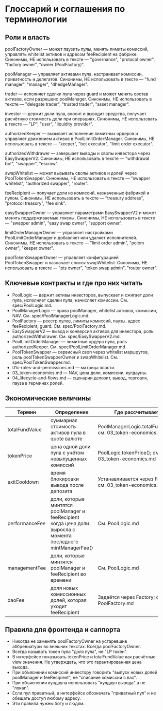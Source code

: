 # Глоссарий и соглашения по терминологии

## Роли и власть
poolFactoryOwner — может паузить пулы, менять лимиты комиссий, управлять whitelist активов и адресом feeRecipient на фабрике.
Синонимы, НЕ использовать в тексте — "governance", "protocol owner", "factory owner", "owner (PoolFactory)".

poolManager — управляет активами пула, настраивает комиссии, приватность и делегатов.
Синонимы, НЕ использовать в тексте — "fund manager", "manager", "dhedgeManager".

trader — исполняет сделки пула через guard и может менять состав активов, если разрешено poolManager.
Синонимы, НЕ использовать в тексте — "delegate trader", "trusted trader", "asset manager".

investor — держит доли пула, вносит и выводит средства, получает расчётную стоимость доли при операциях.
Синонимы, НЕ использовать в тексте — "LP", "user", "liquidity provider".

authorizedKeeper — вызывает исполнение лимитных ордеров и управляет движением активов в PoolLimitOrderManager.
Синонимы, НЕ использовать в тексте — "keeper", "bot executor", "limit order executor".

authorizedWithdrawer — завершает выводы и свопы инвестора через EasySwapperV2.
Синонимы, НЕ использовать в тексте — "withdrawal bot", "swapper", "escrow".

swapWhitelist — может вызывать свопы активов и долей через PoolTokenSwapper.
Синонимы, НЕ использовать в тексте — "swapper whitelist", "authorized swapper", "router".

feeRecipient — получает доли из комиссий, назначенных фабрикой и пулом.
Синонимы, НЕ использовать в тексте — "treasury address", "protocol treasury", "fee sink".

easySwapperOwner — управляет параметрами EasySwapperV2 и может менять поддерживаемые токены.
Синонимы, НЕ использовать в тексте — "swapper admin", "easy swap owner", "support owner".

limitOrderManagerOwner — управляет настройками PoolLimitOrderManager и добавляет или удаляет исполнителей.
Синонимы, НЕ использовать в тексте — "limit order admin", "polom owner", "keeper owner".

poolTokenSwapperOwner — управляет конфигурацией PoolTokenSwapper и назначает список swapWhitelist.
Синонимы, НЕ использовать в тексте — "pts owner", "token swap admin", "router owner".

## Ключевые контракты и где про них читать
- PoolLogic — держит активы инвесторов, выпускает и сжигает доли пула, исполняет сделки пула, начисляет комиссии. См. spec/PoolLogic.md.
- PoolManagerLogic — права poolManager, whitelist активов, комиссии, NAV. См. spec/PoolManagerLogic.md.
- PoolFactory — реестр пулов, лимиты комиссий, паузы, адрес feeRecipient, guard. См. spec/PoolFactory.md.
- EasySwapperV2 — вывод и конверсия активов для инвестора, роль authorizedWithdrawer. См. spec/EasySwapperV2.md.
- PoolLimitOrderManager — лимитные ордера пула, роль authorizedKeeper. См. spec/PoolLimitOrderManager.md.
- PoolTokenSwapper — сервисный своп через whitelist маршрутов, роль poolTokenSwapperOwner и swapWhitelist. См. spec/PoolTokenSwapper.md.
- 01c-roles-and-permissions.md — матрица власти.
- 03_token-economics.md — NAV, цена доли, комиссии, кулдауны.
- 04_lifecycle-and-flows.md — сценарии депозит, вывод, торговля, пауза в терминах ролей.

## Экономические величины
| Термин | Определение | Где рассчитывается |
| --- | --- | --- |
| totalFundValue | суммарная стоимость активов пула в quote валюте | PoolManagerLogic.totalFundValue(); см. 03_token-economics.md |
| tokenPrice | цена одной доли пула с учётом невыпущенных комиссий | PoolLogic.tokenPrice(); см. 03_token-economics.md |
| exitCooldown | время блокировки вывода после депозита | Устанавливается через Factory; см. 03_token-economics.md |
| performanceFee | доли, которые минтятся poolManager и feeRecipient когда цена доли выросла с момента последнего mintManagerFee() | См. PoolLogic.md |
| managementFee | доли, которые минтятся poolManager и feeRecipient во времени | См. PoolLogic.md |
| daoFee | доля новых комиссионных долей, которая уходит feeRecipient | Задаётся через Factory; см. PoolFactory.md |

## Правила для фронтенда и саппорта
- Никогда не заменять poolFactoryOwner на устаревшие аббревиатуры во внешних текстах. Всегда poolFactoryOwner.
- Всегда называть токен пула "доля пула", не "LP токен".
- В интерфейсе показывать tokenPrice и totalFundValue как расчётные view значения. Не утверждать, что это гарантированная цена выхода.
- При объяснении комиссий инвестору говорить "выпуск новых долей poolManager и feeRecipient", не "списание комиссии с вас".
- При объяснении кулдауна использовать "кулдаун вывода" а не "локап".
- Если пул приватный, в интерфейсе обозначать "приватный пул" и не обещать доступ любому адресу.
- Эти правила нужны боту и людям.
